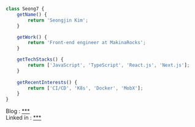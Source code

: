 ```js
class Seong7 {
    getName() {
        return 'Seongjin Kim';
    }

    getWork() {
        return 'Front-end engineer at MakinaRocks';
    }

    getTechStacks() {
        return ['JavaScript', 'TypeScript', 'React.js', 'Next.js'];
    }
    
    getRecentInterests() {
        return ['CI/CD', 'K8s', 'Docker', 'MobX'];
    }
}
```

Blog : [***](https://dxv.netlify.com)   
Linked in : [***](https://www.linkedin.com/in/seongjin-kim-b3651312a/)


<!--
**seong7/seong7** is a ✨ _special_ ✨ repository because its `README.md` (this file) appears on your GitHub profile.

Here are some ideas to get you started:

- 🔭 I’m currently working on ...
- 🌱 I’m currently learning ...
- 👯 I’m looking to collaborate on ...
- 🤔 I’m looking for help with ...
- 💬 Ask me about ...
- 📫 How to reach me: ...
- 😄 Pronouns: ...
- ⚡ Fun fact: ...
-->

